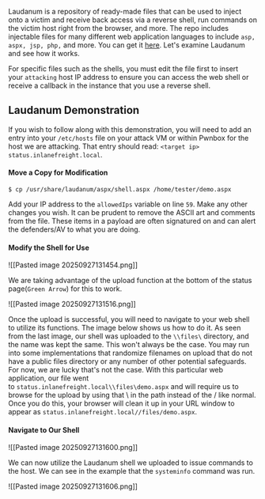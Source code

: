 
Laudanum is a repository of ready-made files that can be used to inject onto a victim and receive back access via a reverse shell, run commands on the victim host right from the browser, and more. The repo includes injectable files for many different web application languages to include `asp, aspx, jsp, php,` and more.
You can get it [here](https://github.com/jbarcia/Web-Shells/tree/master/laudanum). Let's examine Laudanum and see how it works.

For specific files such as the shells, you must edit the file first to insert your `attacking` host IP address to ensure you can access the web shell or receive a callback in the instance that you use a reverse shell.

## Laudanum Demonstration
If you wish to follow along with this demonstration, you will need to add an entry into your `/etc/hosts` file on your attack VM or within Pwnbox for the host we are attacking. That entry should read: `<target ip> status.inlanefreight.local`.

#### Move a Copy for Modification
```shell
$ cp /usr/share/laudanum/aspx/shell.aspx /home/tester/demo.aspx
```

Add your IP address to the `allowedIps` variable on line `59`. Make any other changes you wish. It can be prudent to remove the ASCII art and comments from the file. These items in a payload are often signatured on and can alert the defenders/AV to what you are doing.

#### Modify the Shell for Use

![[Pasted image 20250927131454.png]]

We are taking advantage of the upload function at the bottom of the status page(`Green Arrow`) for this to work.

![[Pasted image 20250927131516.png]]

Once the upload is successful, you will need to navigate to your web shell to utilize its functions. The image below shows us how to do it. As seen from the last image, our shell was uploaded to the `\\files\` directory, and the name was kept the same. This won't always be the case. You may run into some implementations that randomize filenames on upload that do not have a public files directory or any number of other potential safeguards. For now, we are lucky that's not the case. With this particular web application, our file went to `status.inlanefreight.local\\files\demo.aspx` and will require us to browse for the upload by using that \ in the path instead of the / like normal. Once you do this, your browser will clean it up in your URL window to appear as `status.inlanefreight.local//files/demo.aspx`.

#### Navigate to Our Shell
![[Pasted image 20250927131600.png]]

We can now utilize the Laudanum shell we uploaded to issue commands to the host. We can see in the example that the `systeminfo` command was run.

![[Pasted image 20250927131606.png]]
